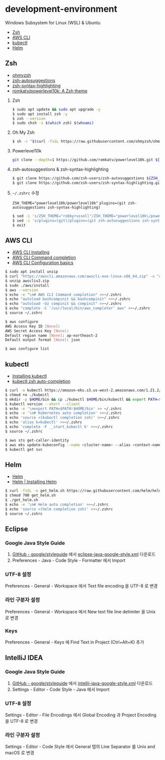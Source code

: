 # development-environment

Windows Subsystem for Linux (WSL) & Ubuntu

- [Zsh](#Zsh)
- [AWS CLI](#aws-cli)
- [kubectl](#kubectl)
- [Helm](#helm)

## Zsh

- [ohmyzsh](https://github.com/ohmyzsh/ohmyzsh)
- [zsh-autosuggestions](https://github.com/zsh-users/zsh-autosuggestions)
- [zsh-syntax-highlighting](https://github.com/zsh-users/zsh-syntax-highlighting)
- [romkatv/powerlevel10k: A Zsh theme](https://github.com/romkatv/powerlevel10k)

1. Zsh
   ```bash
   $ sudo apt update && sudo apt upgrade -y
   $ sudo apt install zsh -y
   $ zsh --version
   $ sudo chsh -s $(which zsh) $(whoami)
   ```
2. Oh My Zsh
   ```bash
   $ sh -c "$(curl -fsSL https://raw.githubusercontent.com/ohmyzsh/ohmyzsh/master/tools/install.sh)" "" --unattended
   ```
3. Powerlevel10k
   ```bash
   git clone --depth=1 https://github.com/romkatv/powerlevel10k.git ${ZSH_CUSTOM:-$HOME/.oh-my-zsh/custom}/themes/powerlevel10k
   ```
4. zsh-autosuggestions & zsh-syntax-highlighting
   ```bash
   $ git clone https://github.com/zsh-users/zsh-autosuggestions ${ZSH_CUSTOM:-~/.oh-my-zsh/custom}/plugins/zsh-autosuggestions
   $ git clone https://github.com/zsh-users/zsh-syntax-highlighting.git ${ZSH_CUSTOM:-~/.oh-my-zsh/custom}/plugins/zsh-syntax-highlighting
   ```
5. `~/.zshrc` 수정

   `ZSH_THEME="powerlevel10k/powerlevel10k"`
   `plugins=(git zsh-autosuggestions zsh-syntax-highlighting)`

   ```bash
   $ sed -i 's/ZSH_THEME="robbyrussell"/ZSH_THEME="powerlevel10k\/powerlevel10k"/g' ~/.zshrc
   $ sed -i 's/plugins=(git)/plugins=(git zsh-autosuggestions zsh-syntax-highlighting)/g' ~/.zshrc
   $ exit
   ```

## AWS CLI

- [AWS CLI Installing](https://docs.aws.amazon.com/cli/latest/userguide/getting-started-install.html)
- [AWS CLI Command completion](https://docs.aws.amazon.com/cli/latest/userguide/cli-configure-completion.html)
- [AWS CLI Configuration basics](https://docs.aws.amazon.com/cli/latest/userguide/cli-configure-quickstart.html)

```bash
$ sudo apt install unzip
$ curl "https://awscli.amazonaws.com/awscli-exe-linux-x86_64.zip" -o "awscliv2.zip"
$ unzip awscliv2.zip
$ sudo ./aws/install
$ aws --version
$ echo -e "\n# AWS CLI Command completion" >>~/.zshrc
$ echo "autoload bashcompinit && bashcompinit" >>~/.zshrc
$ echo "autoload -Uz compinit && compinit" >>~/.zshrc
$ echo "complete -C '/usr/local/bin/aws_completer' aws" >>~/.zshrc
$ source ~/.zshrc

$ aws configure
AWS Access Key ID [None]:
AWS Secret Access Key [None]:
Default region name [None]: ap-northeast-2
Default output format [None]: json

$ aws configure list
```

## kubectl

- [Installing kubectl](https://docs.aws.amazon.com/eks/latest/userguide/install-kubectl.html)
- [kubectl zsh auto-completion](https://kubernetes.io/docs/tasks/tools/included/optional-kubectl-configs-zsh/)

```bash
$ curl -o kubectl https://amazon-eks.s3.us-west-2.amazonaws.com/1.21.2/2021-07-05/bin/linux/amd64/kubectl
$ chmod +x ./kubectl
$ mkdir -p $HOME/bin && cp ./kubectl $HOME/bin/kubectl && export PATH=$PATH:$HOME/bin
$ kubectl version --short --client
$ echo -e '\nexport PATH=$PATH:$HOME/bin' >> ~/.zshrc
$ echo -e '\n# Kubernetes auto completion' >>~/.zshrc
$ echo 'source <(kubectl completion zsh)' >>~/.zshrc
$ echo 'alias k=kubectl' >>~/.zshrc
$ echo 'complete -F __start_kubectl k' >>~/.zshrc
$ source ~/.zshrc

$ aws sts get-caller-identity
$ aws eks update-kubeconfig --name <cluster-name> --alias <context-name>
$ kubectl get svc
```

## Helm

- [Helm](https://helm.sh/)
- [Helm | Installing Helm](https://helm.sh/docs/intro/install/)

```bash
$ curl -fsSL -o get_helm.sh https://raw.githubusercontent.com/helm/helm/main/scripts/get-helm-3
$ chmod 700 get_helm.sh
$ ./get_helm.sh
$ echo -e '\n# Helm auto completion' >>~/.zshrc
$ echo 'source <(helm completion zsh)' >>~/.zshrc
$ source ~/.zshrc
```

## Eclipse

### Google Java Style Guide

1. [GitHub - google/styleguide](https://github.com/google/styleguide) 에서 [eclipse-java-google-style.xml](https://github.com/google/styleguide/blob/gh-pages/eclipse-java-google-style.xml) 다운로드
2. Preferences - Java - Code Style - Formatter 에서 Import

### UTF-8 설정

Preferences - General - Workspace 에서 Text file encoding 을 UTF-8 로 변경

### 라인 구분자 설정

Preferences - General - Workspace 에서 New text file line delimiter 을 Unix 로 변경

### Keys

Preferences - General - Keys 에 Find Text in Project (Ctrl+Alt+K) 추가

## IntelliJ IDEA

### Google Java Style Guide

1. [GitHub - google/styleguide](https://github.com/google/styleguide) 에서
   [intellij-java-google-style.xml](https://github.com/google/styleguide/blob/gh-pages/intellij-java-google-style.xml) 다운로드
2. Settings - Editor - Code Style - Java 에서 Import

### UTF-8 설정

Settings - Editor - File Encodings 에서 Global Encoding 과 Project Encoding 을 UTF-8 로 변경

### 라인 구분자 설정

Settings - Editor - Code Style 에서 General 탭의 Line Separator 를 Unix and macOS 로 변경
